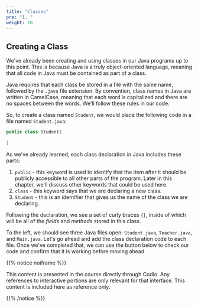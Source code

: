 ```yaml
---
title: "Classes"
pre: "1. "
weight: 10
---
```


## Creating a Class

We've already been creating and using classes in our Java programs up to this point. This is because Java is a truly object-oriented language, meaning that all code in Java must be contained as part of a class.

Java requires that each class be stored in a file with the same name, followed by the `.java` file extension. By convention, class names in Java are written in CamelCase, meaning that each word is capitalized and there are no spaces between the words. We'll follow these rules in our code. 

So, to create a class named `Student`, we would place the following code in a file named `Student.java`:

```java
public class Student{
  
}
```

As we've already learned, each class declaration in Java includes these parts:
1. `public` - this keyword is used to identify that the item after it should be publicly accessible to all other parts of the program. Later in this chapter, we'll discuss other keywords that could be used here.
1. `class` - this keyword says that we are declaring a new class.
1. `Student` - this is an identifier that gives us the name of the class we are declaring.

Following the declaration, we see a set of curly braces `{}`, inside of which will be all of the _fields_ and _methods_ stored in this class.

To the left, we should see three Java files open: `Student.java`, `Teacher.java`, and `Main.java`. Let's go ahead and add the class declaration code to each file. Once we've completed that, we can use the button below to check our code and confirm that it is working before moving ahead.

{{% notice noiframe %}}

This content is presented in the course directly through Codio. Any references to interactive portions are only relevant for that interface. This content is included here as reference only. 

{{% /notice %}}


